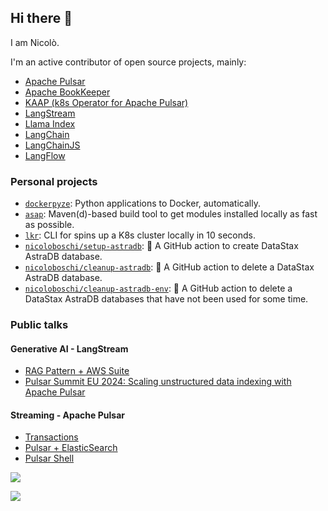 ## Hi there 👋
I am Nicolò.

I'm an active contributor of open source projects, mainly:
- [Apache Pulsar](https://github.com/apache/pulsar)
- [Apache BookKeeper](https://github.com/apache/bookkeeper)
- [KAAP (k8s Operator for Apache Pulsar)](https://github.com/datastax/kaap)
- [LangStream](https://github.com/LangStream/langstream)
- [Llama Index](https://github.com/run-llama/llama_index)
- [LangChain](https://github.com/langchain-ai/langchain)
- [LangChainJS](https://github.com/langchain-ai/langchainjs)
- [LangFlow](https://github.com/langflow-ai/langflow)

### Personal projects

- [`dockerpyze`](https://github.com/nicoloboschi/dockerpyze): Python applications to Docker, automatically.
- [`asap`](https://github.com/nicoloboschi/asap): Maven(d)-based build tool to get modules installed locally as fast as possible.
- [`lkr`](https://github.com/nicoloboschi/local-kubernetes-runner): CLI for spins up a K8s cluster locally in 10 seconds.
- [`nicoloboschi/setup-astradb`](https://github.com/nicoloboschi/setup-astradb): 🚀 A GitHub action to create DataStax AstraDB database.
- [`nicoloboschi/cleanup-astradb`](https://github.com/nicoloboschi/cleanup-astradb): 🚀 A GitHub action to delete a DataStax AstraDB database.
- [`nicoloboschi/cleanup-astradb-env`](https://github.com/nicoloboschi/cleanup-astradb-env): 🚀 A GitHub action to delete a DataStax AstraDB databases that have not been used for some time.


### Public talks

#### Generative AI - LangStream
- [RAG Pattern + AWS Suite](https://www.youtube.com/watch?v=EWdZnb6MXog)
- [Pulsar Summit EU 2024: Scaling unstructured data indexing with Apache Pulsar](https://www.youtube.com/watch?v=EDQjWXzU-Ds)


#### Streaming - Apache Pulsar
- [Transactions](https://youtu.be/eNaKKui1-cE?si=1KYepiEzw8DUZFUN)
- [Pulsar + ElasticSearch](https://youtu.be/CyZwpvw9F6I?si=mUdtxxHbmO4bOuRh)
- [Pulsar Shell](https://youtu.be/NPP5ZJ1raek?si=xyRSbE4TwOOGllf-)



<a href="https://twitter.com/oscerd2">
  <img src="https://img.shields.io/twitter/follow/nicoloboschi?style=for-the-badge&logo=twitter&&labelColor=1f1f1f&color=5fffaf" />
</a>

![](https://hit.yhype.me/github/profile?user_id=23314389)
